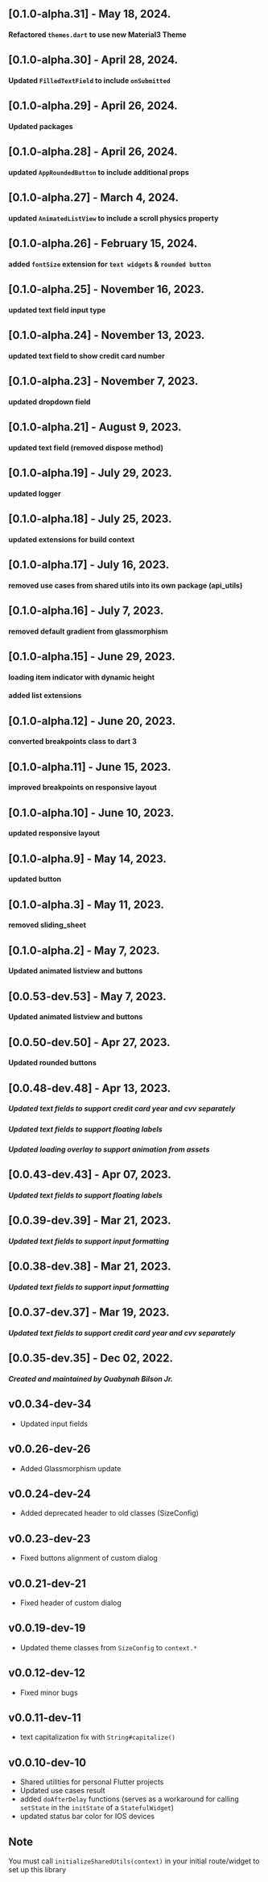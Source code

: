 ## [0.1.0-alpha.31] - May 18, 2024.

#### Refactored `themes.dart` to use new Material3 Theme

## [0.1.0-alpha.30] - April 28, 2024.

#### Updated `FilledTextField` to include `onSubmitted`

## [0.1.0-alpha.29] - April 26, 2024.

#### Updated packages

## [0.1.0-alpha.28] - April 26, 2024.

#### updated `AppRoundedButton` to include additional props

## [0.1.0-alpha.27] - March 4, 2024.

#### updated `AnimatedListView` to include a scroll physics property

## [0.1.0-alpha.26] - February 15, 2024.

#### added `fontSize` extension for `text widgets` & `rounded button`

## [0.1.0-alpha.25] - November 16, 2023.

#### updated text field input type

## [0.1.0-alpha.24] - November 13, 2023.

#### updated text field to show credit card number

## [0.1.0-alpha.23] - November 7, 2023.

#### updated dropdown field

## [0.1.0-alpha.21] - August 9, 2023.

#### updated text field (removed dispose method)

## [0.1.0-alpha.19] - July 29, 2023.

#### updated logger

## [0.1.0-alpha.18] - July 25, 2023.

#### updated extensions for build context

## [0.1.0-alpha.17] - July 16, 2023.

#### removed use cases from shared utils into its own package (api_utils)

## [0.1.0-alpha.16] - July 7, 2023.

#### removed default gradient from glassmorphism

## [0.1.0-alpha.15] - June 29, 2023.

#### loading item indicator with dynamic height

#### added list extensions

## [0.1.0-alpha.12] - June 20, 2023.

#### converted breakpoints class to dart 3

## [0.1.0-alpha.11] - June 15, 2023.

#### improved breakpoints on responsive layout

## [0.1.0-alpha.10] - June 10, 2023.

#### updated responsive layout

## [0.1.0-alpha.9] - May 14, 2023.

#### updated button

## [0.1.0-alpha.3] - May 11, 2023.

#### removed sliding_sheet

## [0.1.0-alpha.2] - May 7, 2023.

#### Updated animated listview and buttons

## [0.0.53-dev.53] - May 7, 2023.

#### Updated animated listview and buttons

## [0.0.50-dev.50] - Apr 27, 2023.

#### Updated rounded buttons

## [0.0.48-dev.48] - Apr 13, 2023.

##### Updated text fields to support credit card year and cvv separately

##### Updated text fields to support floating labels

##### Updated loading overlay to support animation from assets

## [0.0.43-dev.43] - Apr 07, 2023.

##### Updated text fields to support floating labels

## [0.0.39-dev.39] - Mar 21, 2023.

##### Updated text fields to support input formatting

## [0.0.38-dev.38] - Mar 21, 2023.

##### Updated text fields to support input formatting

## [0.0.37-dev.37] - Mar 19, 2023.

##### Updated text fields to support credit card year and cvv separately

## [0.0.35-dev.35] - Dec 02, 2022.

##### Created and maintained by <strong>Quabynah Bilson Jr.</strong>

## v0.0.34-dev-34

- Updated input fields

## v0.0.26-dev-26

- Added Glassmorphism update

## v0.0.24-dev-24

- Added deprecated header to old classes (SizeConfig)

## v0.0.23-dev-23

- Fixed buttons alignment of custom dialog

## v0.0.21-dev-21

- Fixed header of custom dialog

## v0.0.19-dev-19

- Updated theme classes from `SizeConfig` to `context.*`

## v0.0.12-dev-12

- Fixed minor bugs

## v0.0.11-dev-11

- text capitalization fix with `String#capitalize()`

## v0.0.10-dev-10

- Shared utilities for personal Flutter projects
- Updated use cases result
- added `doAfterDelay` functions (serves as a workaround for calling `setState` in the `initState`
  of
  a `StatefulWidget`)
- updated status bar color for IOS devices

## Note

You must call `initializeSharedUtils(context)` in your initial route/widget to set up this library
